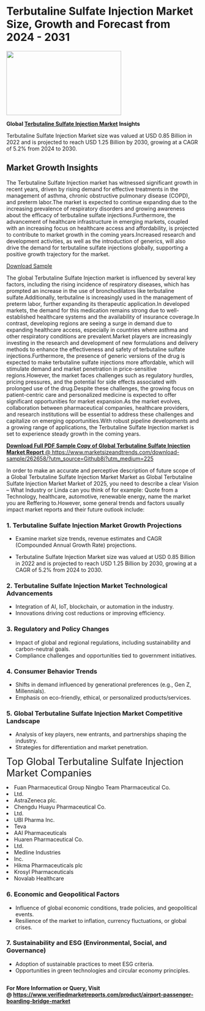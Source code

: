 <H1>Terbutaline Sulfate Injection Market Size, Growth and Forecast from 2024 - 2031</H1><img class="aligncenter size-medium wp-image-584254" src="https://thirdeyenews.in/wp-content/uploads/2024/09/Global-Market-Research-300x168.jpeg" alt="" width="300" height="168" /><p><strong>Global&nbsp;<a href="https://www.marketsizeandtrends.com/download-sample/262658/?utm_source=Github8j?utm_medium=225">Terbutaline Sulfate Injection Market</a> Insights</strong></p><p>Terbutaline Sulfate Injection Market size was valued at USD 0.85 Billion in 2022 and is projected to reach USD 1.25 Billion by 2030, growing at a CAGR of 5.2% from 2024 to 2030.</p><p><h2>Market Growth Insights</h2> <p>The Terbutaline Sulfate Injection market has witnessed significant growth in recent years, driven by rising demand for effective treatments in the management of asthma, chronic obstructive pulmonary disease (COPD), and preterm labor.The market is expected to continue expanding due to the increasing prevalence of respiratory disorders and growing awareness about the efficacy of terbutaline sulfate injections.Furthermore, the advancement of healthcare infrastructure in emerging markets, coupled with an increasing focus on healthcare access and affordability, is projected to contribute to market growth in the coming years.Increased research and development activities, as well as the introduction of generics, will also drive the demand for terbutaline sulfate injections globally, supporting a positive growth trajectory for the market.</p> <p><a href="download_sample_link_here">Download Sample</a></p> <p>The global Terbutaline Sulfate Injection market is influenced by several key factors, including the rising incidence of respiratory diseases, which has prompted an increase in the use of bronchodilators like terbutaline sulfate.Additionally, terbutaline is increasingly used in the management of preterm labor, further expanding its therapeutic application.In developed markets, the demand for this medication remains strong due to well-established healthcare systems and the availability of insurance coverage.In contrast, developing regions are seeing a surge in demand due to expanding healthcare access, especially in countries where asthma and other respiratory conditions are prevalent.Market players are increasingly investing in the research and development of new formulations and delivery methods to enhance the effectiveness and safety of terbutaline sulfate injections.Furthermore, the presence of generic versions of the drug is expected to make terbutaline sulfate injections more affordable, which will stimulate demand and market penetration in price-sensitive regions.However, the market faces challenges such as regulatory hurdles, pricing pressures, and the potential for side effects associated with prolonged use of the drug.Despite these challenges, the growing focus on patient-centric care and personalized medicine is expected to offer significant opportunities for market expansion.As the market evolves, collaboration between pharmaceutical companies, healthcare providers, and research institutions will be essential to address these challenges and capitalize on emerging opportunities.With robust pipeline developments and a growing range of applications, the Terbutaline Sulfate Injection market is set to experience steady growth in the coming years.</p> <p><a href="get_more_link_here"></p><p><span class=""><strong>Download Full PDF Sample Copy of Global Terbutaline Sulfate Injection Market Report</strong> @ <a href="https://www.marketsizeandtrends.com/download-sample/262658/?utm_source=Github8j?utm_medium=225" target="_blank">https://www.marketsizeandtrends.com/download-sample/262658/?utm_source=Github8j?utm_medium=225</a></span></p><p>In order to make an accurate and perceptive description of future scope of a Global&nbsp;Terbutaline Sulfate Injection Market Market as Global&nbsp;Terbutaline Sulfate Injection Market Market of 2025, you need to describe a clear Vision &ndash; What Industry or Linda can you think of for example: Quote from a Technology, healthcare, automotive, renewable energy, name the market you are Reffering to.However, some general trends and factors usually impact market reports and their future outlook include:</p><h3>1.&nbsp;<strong>Terbutaline Sulfate Injection Market Growth Projections</strong></h3><ul><li>Examine market size trends, revenue estimates and CAGR (Compounded Annual Growth Rate) projections.</li><li><p>Terbutaline Sulfate Injection Market size was valued at USD 0.85 Billion in 2022 and is projected to reach USD 1.25 Billion by 2030, growing at a CAGR of 5.2% from 2024 to 2030.</p></li></ul><h3>2.&nbsp;<strong>Terbutaline Sulfate Injection Market Technological Advancements</strong></h3><ul><li>Integration of AI, IoT, blockchain, or automation in the industry.</li><li>Innovations driving cost reductions or improving efficiency.</li></ul><h3>3.&nbsp;<strong>Regulatory and Policy Changes</strong></h3><ul><li>Impact of global and regional regulations, including sustainability and carbon-neutral goals.</li><li>Compliance challenges and opportunities tied to government initiatives.</li></ul><h3>4.&nbsp;<strong>Consumer Behavior Trends</strong></h3><ul><li>Shifts in demand influenced by generational preferences (e.g., Gen Z, Millennials).</li><li>Emphasis on eco-friendly, ethical, or personalized products/services.</li></ul><h3>5.&nbsp;<strong>Global Terbutaline Sulfate Injection Market Competitive Landscape</strong></h3><ul><li>Analysis of key players, new entrants, and partnerships shaping the industry.</li><li>Strategies for differentiation and market penetration.</li></ul><p data-pm-slice="1 1 []"><span style="color: inherit; font-family: inherit; font-size: 25px;">Top Global Terbutaline Sulfate Injection Market Companies</span></p><div class="" data-test-id=""><p><li>Fuan Pharmaceutical Group Ningbo Team Pharmaceutical Co.</li><li> Ltd.</li><li> AstraZeneca plc.</li><li> Chengdu Huayu Pharmaceutical Co.</li><li> Ltd.</li><li> UBI Pharma Inc.</li><li> Teva</li><li> AAI Pharmaceuticals</li><li> Huaren Pharmaceutical Co.</li><li>Ltd.</li><li> Medline Industries</li><li> Inc.</li><li> Hikma Pharmaceuticals plc</li><li> Krosyl Pharmaceuticals</li><li> Novalab Healthcare</li></p></div><h3>6.&nbsp;<strong>Economic and Geopolitical Factors</strong></h3><ul><li>Influence of global economic conditions, trade policies, and geopolitical events.</li><li>Resilience of the market to inflation, currency fluctuations, or global crises.</li></ul><h3>7.&nbsp;<strong>Sustainability and ESG (Environmental, Social, and Governance)</strong></h3><ul><li>Adoption of sustainable practices to meet ESG criteria.</li><li>Opportunities in green technologies and circular economy principles.</li></ul><h2><strong style="font-size: 14px;">For More Information or Query, Visit @&nbsp;</strong><a style="background-color: #ffffff; font-size: 14px;" href="https://www.marketsizeandtrends.com/report/terbutaline-sulfate-injection-market/" target="_blank">https://www.verifiedmarketreports.com/product/airport-passenger-boarding-bridge-market</a></h2>